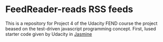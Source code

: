 # FeedReader-reads RSS feeds
This is a repository for Project 4 of the Udacity FEND course
the project beased on the test-driven javascript programming concept. First, Iused starter code given by Udacity  in [Jasmine](http://jasmine.github.io/)
